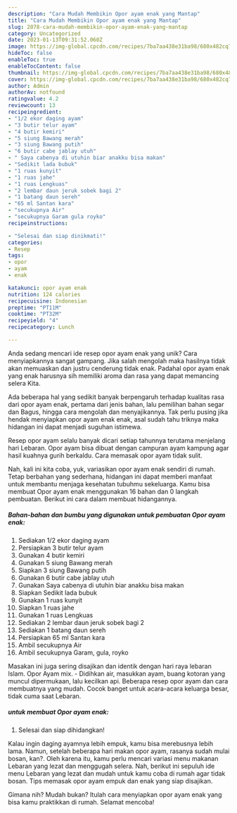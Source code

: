 ```yaml
---
description: "Cara Mudah Membikin Opor ayam enak yang Mantap"
title: "Cara Mudah Membikin Opor ayam enak yang Mantap"
slug: 2078-cara-mudah-membikin-opor-ayam-enak-yang-mantap
category: Uncategorized
date: 2023-01-13T09:31:52.060Z
image: https://img-global.cpcdn.com/recipes/7ba7aa438e31ba98/680x482cq70/opor-ayam-enak-foto-resep-utama.jpg
hideToc: false
enableToc: true
enableTocContent: false
thumbnail: https://img-global.cpcdn.com/recipes/7ba7aa438e31ba98/680x482cq70/opor-ayam-enak-foto-resep-utama.jpg
cover: https://img-global.cpcdn.com/recipes/7ba7aa438e31ba98/680x482cq70/opor-ayam-enak-foto-resep-utama.jpg
author: Admin
authorAv: notfound
ratingvalue: 4.2
reviewcount: 13
recipeingredient:
- "1/2 ekor daging ayam"
- "3 butir telur ayam"
- "4 butir kemiri"
- "5 siung Bawang merah"
- "3 siung Bawang putih"
- "6 butir cabe jablay utuh"
- " Saya cabenya di utuhin biar anakku bisa makan"
- "Sedikit lada bubuk"
- "1 ruas kunyit"
- "1 ruas jahe"
- "1 ruas Lengkuas"
- "2 lembar daun jeruk sobek bagi 2"
- "1 batang daun sereh"
- "65 ml Santan kara"
- "secukupnya Air"
- "secukupnya Garam gula royko"
recipeinstructions:

- "Selesai dan siap dinikmati!"
categories:
- Resep
tags:
- opor
- ayam
- enak

katakunci: opor ayam enak 
nutrition: 124 calories
recipecuisine: Indonesian
preptime: "PT11M"
cooktime: "PT32M"
recipeyield: "4"
recipecategory: Lunch

---
```





Anda sedang mencari ide resep opor ayam enak yang unik? Cara menyiapkannya sangat gampang. Jika salah mengolah maka hasilnya tidak akan memuaskan dan justru cenderung tidak enak. Padahal opor ayam enak yang enak harusnya sih memiliki aroma dan rasa yang dapat memancing selera Kita.





Ada beberapa hal yang sedikit banyak berpengaruh terhadap kualitas rasa dari opor ayam enak, pertama dari jenis bahan, lalu pemilihan bahan segar dan Bagus, hingga cara mengolah dan menyajikannya. Tak perlu pusing jika hendak menyiapkan opor ayam enak enak,      asal sudah tahu triknya maka hidangan ini dapat menjadi suguhan istimewa.














Resep opor ayam selalu banyak dicari setiap tahunnya terutama menjelang hari Lebaran. Opor ayam bisa dibuat dengan campuran ayam kampung agar hasil kuahnya gurih berkaldu. Cara memasak opor ayam tidak sulit.






Nah, kali ini kita coba, yuk, variasikan opor ayam enak sendiri di rumah. Tetap berbahan yang sederhana, hidangan ini dapat memberi manfaat untuk membantu menjaga kesehatan tubuhmu sekeluarga. Kamu bisa membuat Opor ayam enak menggunakan 16 bahan dan 0 langkah pembuatan. Berikut ini cara dalam membuat hidangannya.

<!--inarticleads1-->

##### Bahan-bahan dan bumbu yang digunakan untuk pembuatan Opor ayam enak:

1. Sediakan 1/2 ekor daging ayam
1. Persiapkan 3 butir telur ayam
1. Gunakan 4 butir kemiri
1. Gunakan 5 siung Bawang merah
1. Siapkan 3 siung Bawang putih
1. Gunakan 6 butir cabe jablay utuh
1. Gunakan  Saya cabenya di utuhin biar anakku bisa makan
1. Siapkan Sedikit lada bubuk
1. Gunakan 1 ruas kunyit
1. Siapkan 1 ruas jahe
1. Gunakan 1 ruas Lengkuas
1. Sediakan 2 lembar daun jeruk sobek bagi 2
1. Sediakan 1 batang daun sereh
1. Persiapkan 65 ml Santan kara
1. Ambil secukupnya Air
1. Ambil secukupnya Garam, gula, royko


Masakan ini juga sering disajikan dan identik dengan hari raya lebaran Islam. Opor Ayam mix. - Didihkan air, masukkan ayam, buang kotoran yang muncul dipermukaan, lalu kecilkan api. Beberapa resep opor ayam dan cara membuatnya yang mudah. Cocok banget untuk acara-acara keluarga besar, tidak cuma saat Lebaran. 

<!--inarticleads2-->

#####  untuk membuat Opor ayam enak:


1. Selesai dan siap dihidangkan!

Kalau ingin daging ayamnya lebih empuk, kamu bisa merebusnya lebih lama. Namun, setelah beberapa hari makan opor ayam, rasanya sudah mulai bosan, kan?. Oleh karena itu, kamu perlu mencari variasi menu makanan Lebaran yang lezat dan menggugah selera. Nah, berikut ini sepuluh ide menu Lebaran yang lezat dan mudah untuk kamu coba di rumah agar tidak bosan. Tips memasak opor ayam empuk dan enak yang siap disajikan. 

Gimana nih? Mudah bukan? Itulah cara menyiapkan opor ayam enak yang bisa kamu praktikkan di rumah. Selamat mencoba!
